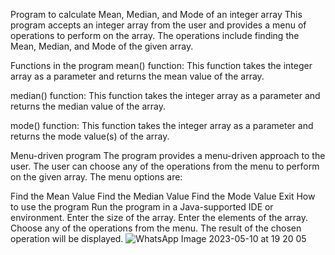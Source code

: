 Program to calculate Mean, Median, and Mode of an integer array
This program accepts an integer array from the user and provides a menu of operations to perform on the array. The operations include finding the Mean, Median, and Mode of the given array.

Functions in the program
mean() function: This function takes the integer array as a parameter and returns the mean value of the array.

median() function: This function takes the integer array as a parameter and returns the median value of the array.

mode() function: This function takes the integer array as a parameter and returns the mode value(s) of the array.

Menu-driven program
The program provides a menu-driven approach to the user. The user can choose any of the operations from the menu to perform on the given array. The menu options are:

Find the Mean Value
Find the Median Value
Find the Mode Value
Exit
How to use the program
Run the program in a Java-supported IDE or environment.
Enter the size of the array.
Enter the elements of the array.
Choose any of the operations from the menu.
The result of the chosen operation will be displayed.
![WhatsApp Image 2023-05-10 at 19 20 05](https://github.com/bajpai8267/22122102-MDS273L-JAVA/assets/86520419/22aca457-4b51-4155-a8b0-b1ab2ab57f26)
